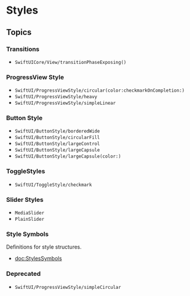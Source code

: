 
# Styles

## Topics
### Transitions
- ``SwiftUICore/View/transitionPhaseExposing()``

### ProgressView Style
- ``SwiftUI/ProgressViewStyle/circular(color:checkmarkOnCompletion:)``
- ``SwiftUI/ProgressViewStyle/heavy``
- ``SwiftUI/ProgressViewStyle/simpleLinear``

### Button Style
- ``SwiftUI/ButtonStyle/borderedWide``
- ``SwiftUI/ButtonStyle/circularFill``
- ``SwiftUI/ButtonStyle/largeControl``
- ``SwiftUI/ButtonStyle/largeCapsule``
- ``SwiftUI/ButtonStyle/largeCapsule(color:)``

### ToggleStyles
- ``SwiftUI/ToggleStyle/checkmark``

### Slider Styles
- ``MediaSlider``
- ``PlainSlider``

### Style Symbols
Definitions for style structures.
- <doc:StylesSymbols>

### Deprecated
- ``SwiftUI/ProgressViewStyle/simpleCircular``
